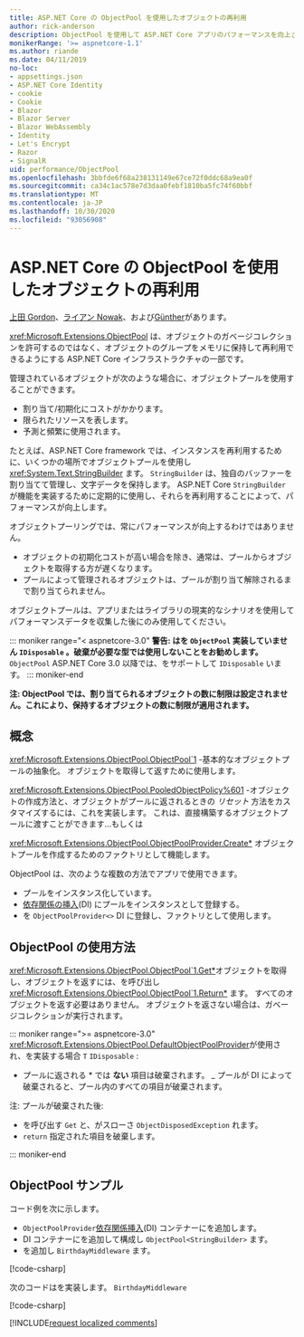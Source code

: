 ```yaml
---
title: ASP.NET Core の ObjectPool を使用したオブジェクトの再利用
author: rick-anderson
description: ObjectPool を使用して ASP.NET Core アプリのパフォーマンスを向上させるためのヒントです。
monikerRange: '>= aspnetcore-1.1'
ms.author: riande
ms.date: 04/11/2019
no-loc:
- appsettings.json
- ASP.NET Core Identity
- cookie
- Cookie
- Blazor
- Blazor Server
- Blazor WebAssembly
- Identity
- Let's Encrypt
- Razor
- SignalR
uid: performance/ObjectPool
ms.openlocfilehash: 3bbfde6f68a238131149e67ce72f0ddc68a9ea0f
ms.sourcegitcommit: ca34c1ac578e7d3daa0febf1810ba5fc74f60bbf
ms.translationtype: MT
ms.contentlocale: ja-JP
ms.lasthandoff: 10/30/2020
ms.locfileid: "93056908"
---
```

# <a name="object-reuse-with-objectpool-in-aspnet-core"></a>ASP.NET Core の ObjectPool を使用したオブジェクトの再利用

[上田 Gordon](https://twitter.com/stevejgordon)、[ライアン Nowak](https://github.com/rynowak)、および[Günther](https://github.com/gfoidl)があります。

<xref:Microsoft.Extensions.ObjectPool> は、オブジェクトのガベージコレクションを許可するのではなく、オブジェクトのグループをメモリに保持して再利用できるようにする ASP.NET Core インフラストラクチャの一部です。

管理されているオブジェクトが次のような場合に、オブジェクトプールを使用することができます。

- 割り当て/初期化にコストがかかります。
- 限られたリソースを表します。
- 予測と頻繁に使用されます。

たとえば、ASP.NET Core framework では、インスタンスを再利用するために、いくつかの場所でオブジェクトプールを使用し <xref:System.Text.StringBuilder> ます。 `StringBuilder` は、独自のバッファーを割り当てて管理し、文字データを保持します。 ASP.NET Core `StringBuilder` が機能を実装するために定期的に使用し、それらを再利用することによって、パフォーマンスが向上します。

オブジェクトプーリングでは、常にパフォーマンスが向上するわけではありません。

- オブジェクトの初期化コストが高い場合を除き、通常は、プールからオブジェクトを取得する方が遅くなります。
- プールによって管理されるオブジェクトは、プールが割り当て解除されるまで割り当てられません。

オブジェクトプールは、アプリまたはライブラリの現実的なシナリオを使用してパフォーマンスデータを収集した後にのみ使用してください。

::: moniker range="< aspnetcore-3.0"
**警告: はを `ObjectPool` 実装していません `IDisposable` 。破棄が必要な型では使用しないことをお勧めします。** `ObjectPool` ASP.NET Core 3.0 以降では、をサポートして `IDisposable` います。
::: moniker-end

**注: ObjectPool では、割り当てられるオブジェクトの数に制限は設定されません。これにより、保持するオブジェクトの数に制限が適用されます。**

## <a name="concepts"></a>概念

<xref:Microsoft.Extensions.ObjectPool.ObjectPool`1> -基本的なオブジェクトプールの抽象化。 オブジェクトを取得して返すために使用します。

<xref:Microsoft.Extensions.ObjectPool.PooledObjectPolicy%601> -オブジェクトの作成方法と、オブジェクトがプールに返されるときの *リセット* 方法をカスタマイズするには、これを実装します。 これは、直接構築するオブジェクトプールに渡すことができます...もしくは

<xref:Microsoft.Extensions.ObjectPool.ObjectPoolProvider.Create*> オブジェクトプールを作成するためのファクトリとして機能します。
<!-- REview, there is no ObjectPoolProvider<T> -->

ObjectPool は、次のような複数の方法でアプリで使用できます。

* プールをインスタンス化しています。
* [依存関係の挿入](xref:fundamentals/dependency-injection)(DI) にプールをインスタンスとして登録する。
* を `ObjectPoolProvider<>` DI に登録し、ファクトリとして使用します。

## <a name="how-to-use-objectpool"></a>ObjectPool の使用方法

<xref:Microsoft.Extensions.ObjectPool.ObjectPool`1.Get*>オブジェクトを取得し、オブジェクトを返すには、を呼び出し <xref:Microsoft.Extensions.ObjectPool.ObjectPool`1.Return*> ます。  すべてのオブジェクトを返す必要はありません。 オブジェクトを返さない場合は、ガベージコレクションが実行されます。

::: moniker range=">= aspnetcore-3.0"
<xref:Microsoft.Extensions.ObjectPool.DefaultObjectPoolProvider>が使用され、を実装する場合 `T` `IDisposable` :

* プールに返される * では **ない** 項目は破棄されます。
_ プールが DI によって破棄されると、プール内のすべての項目が破棄されます。

注: プールが破棄された後:

* を呼び出す `Get` と、がスローさ `ObjectDisposedException` れます。
* `return` 指定された項目を破棄します。

::: moniker-end

## <a name="objectpool-sample"></a>ObjectPool サンプル

コード例を次に示します。

* `ObjectPoolProvider`[依存関係挿入](xref:fundamentals/dependency-injection)(DI) コンテナーにを追加します。
* DI コンテナーにを追加して構成し `ObjectPool<StringBuilder>` ます。
* を追加し `BirthdayMiddleware` ます。

[!code-csharp[](ObjectPool/ObjectPoolSample/Startup.cs?name=snippet)]

次のコードはを実装します。 `BirthdayMiddleware`

[!code-csharp[](ObjectPool/ObjectPoolSample/BirthdayMiddleware.cs?name=snippet)]

[!INCLUDE[request localized comments](~/includes/code-comments-loc.md)]
